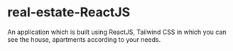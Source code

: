 # real-estate-ReactJS

An application which is built using ReactJS, Tailwind CSS in which you can see the house, apartments according to your needs.
